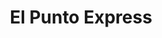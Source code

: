 ---
title: "El Punto Express"
url: /ciudad-guayana-puerto-ordaz/el-punto-express/
shop: Lebensmittel
---